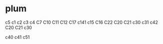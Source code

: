 # plum
c5
c1
c2
c3
c4
C7
C10
C11
C12
C17
c141
c15
C16
C22
C20
C21
c30
c31
c42
C20
C21
c30

c40
c41
c51
